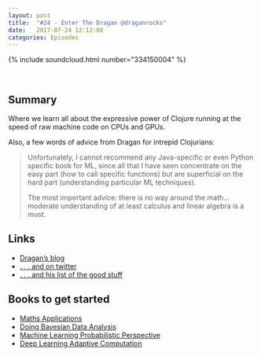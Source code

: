 ```yaml
---
layout: post
title:  "#24 - Enter The Dragan @draganrocks"
date:   2017-07-24 12:12:00
categories: Episodes
---
```


{% include soundcloud.html number="334150004" %}

<br>

## Summary

Where we learn all about the expressive power of Clojure running at the speed of raw machine code on CPUs and GPUs.

Also, a few words of advice from Dragan for intrepid Clojurians:

> Unfortunately, I cannot recommend any Java-specific or even Python specific book for ML, since all that I have seen concentrate on the easy part (how to call specific functions) but are superficial on the hard part (understanding particular ML techniques).
>
> The most important advice: there is no way around the math… moderate understanding of at least calculus and linear algebra is a must.

## Links

- <a href="http://dragan.rocks" target="_blank">Dragan’s blog</a>
- <a href="https://twitter.com/draganrocks" target="_blank"> . . . and on twitter</a>
- <a href="http://uncomplicate.org" target="_blank"> . . . and his list of the good stuff</a>

## Books to get started

- <a href="https://www.amazon.com/Applications-Alternate-Bartlett-Publishers-Mathematics/dp/0763782491" target="_blank">Maths Applications</a>
- <a href="https://www.amazon.com/Doing-Bayesian-Data-Analysis-Second/dp/0124058884" target="_blank">Doing Bayesian Data Analysis</a>
- <a href="https://www.amazon.com/Machine-Learning-Probabilistic-Perspective-Computation/dp/0262018020" target="_blank">Machine Learning Probabilistic Perspective</a>
- <a href="https://www.amazon.com/Deep-Learning-Adaptive-Computation-Machine/dp/0262035618" target="_blank">Deep Learning Adaptive Computation</a>



